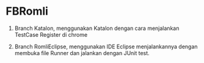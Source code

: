 # FBRomli

1. Branch Katalon, menggunakan Katalon dengan cara menjalankan TestCase Register di chrome

2. Branch RomliEclipse, menggunakan IDE Eclipse menjalankannya dengan membuka file Runner dan jalankan dengan JUnit test.
